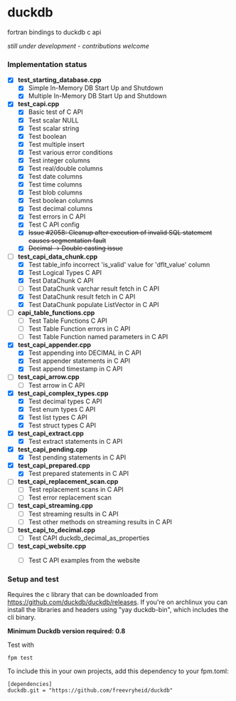 # duckdb
fortran bindings to duckdb c api

*still under development - contributions welcome*

### Implementation status

- [x] **test_starting_database.cpp**
  - [x] Simple In-Memory DB Start Up and Shutdown
  - [x] Multiple In-Memory DB Start Up and Shutdown
- [x] **test_capi.cpp**
  - [x] Basic test of C API
  - [x] Test scalar NULL
  - [x] Test scalar string
  - [x] Test boolean
  - [x] Test multiple insert
  - [x] Test various error conditions
  - [x] Test integer columns
  - [x] Test real/double columns
  - [x] Test date columns
  - [x] Test time columns
  - [x] Test blob columns
  - [x] Test boolean columns
  - [x] Test decimal columns
  - [x] Test errors in C API
  - [x] Test C API config
  - [x] ~~Issue #2058: Cleanup after execution of invalid SQL statement causes segmentation fault~~
  - [x] ~~Decimal -> Double casting issue~~
- [ ] **test_capi_data_chunk.cpp**
  - [x] Test table_info incorrect 'is_valid' value for 'dflt_value' column
  - [x] Test Logical Types C API
  - [x] Test DataChunk C API
  - [ ] Test DataChunk varchar result fetch in C API
  - [x] Test DataChunk result fetch in C API
  - [x] Test DataChunk populate ListVector in C API
- [ ] **capi_table_functions.cpp**
  - [ ] Test Table Functions C API
  - [ ] Test Table Function errors in C API
  - [ ] Test Table Function named parameters in C API
- [x] **test_capi_appender.cpp**
  - [x] Test appending into DECIMAL in C API
  - [x] Test appender statements in C API
  - [x] Test append timestamp in C API
- [ ] **test_capi_arrow.cpp**
  - [ ] Test arrow in C API
- [x] **test_capi_complex_types.cpp**
  - [x] Test decimal types C API
  - [x] Test enum types C API
  - [x] Test list types C API
  - [x] Test struct types C API
- [x] **test_capi_extract.cpp**
  - [x] Test extract statements in C API
- [x] **test_capi_pending.cpp**
  - [x] Test pending statements in C API
- [x] **test_capi_prepared.cpp**
  - [x] Test prepared statements in C API
- [ ] **test_capi_replacement_scan.cpp**
  - [ ] Test replacement scans in C API
  - [ ] Test error replacement scan
- [ ] **test_capi_streaming.cpp**
  - [ ] Test streaming results in C API
  - [ ] Test other methods on streaming results in C API
- [ ] **test_capi_to_decimal.cpp**
  - [ ] Test CAPI duckdb_decimal_as_properties
- [ ] **test_capi_website.cpp**
  - [ ] Test C API examples from the website


### Setup and test

Requires the c library that can be downloaded from https://github.com/duckdb/duckdb/releases. If you're on archlinux you can install the libraries and headers using "yay duckdb-bin", which includes the cli binary.

**Minimum Duckdb version required: 0.8**

Test with

```shell
fpm test
```

To include this in your own projects, add this dependency to your fpm.toml:

```shell
[dependencies]
duckdb.git = "https://github.com/freevryheid/duckdb"
```
